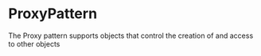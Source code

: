 # ProxyPattern

The Proxy pattern supports objects that control the creation of and access to other
objects
